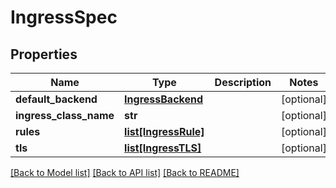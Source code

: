# IngressSpec

## Properties
Name | Type | Description | Notes
------------ | ------------- | ------------- | -------------
**default_backend** | [**IngressBackend**](IngressBackend.md) |  | [optional] 
**ingress_class_name** | **str** |  | [optional] 
**rules** | [**list[IngressRule]**](IngressRule.md) |  | [optional] 
**tls** | [**list[IngressTLS]**](IngressTLS.md) |  | [optional] 

[[Back to Model list]](../README.md#documentation-for-models) [[Back to API list]](../README.md#documentation-for-api-endpoints) [[Back to README]](../README.md)


